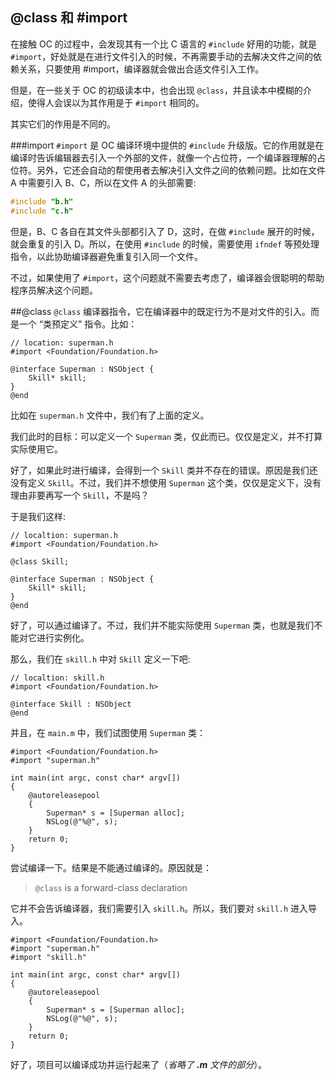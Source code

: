 <!--
{
	"tags" : ["@class", "#import"]
}
-->

## @class 和 #import
在接触 OC 的过程中，会发现其有一个比 C 语言的 `#include` 好用的功能，就是 `#import`，好处就是在进行文件引入的时候，不再需要手动的去解决文件之间的依赖关系，只要使用 #import，编译器就会做出合适文件引入工作。

但是，在一些关于 OC 的初级读本中，也会出现 `@class`，并且读本中模糊的介绍，使得人会误以为其作用是于 `#import` 相同的。

其实它们的作用是不同的。

##\#import
`#import` 是 OC 编译环境中提供的 `#include` 升级版。它的作用就是在编译时告诉编辑器去引入一个外部的文件，就像一个占位符，一个编译器理解的占位符。另外，它还会自动的帮使用者去解决引入文件之间的依赖问题。比如在文件 A 中需要引入 B、C，所以在文件 A 的头部需要:

```c
#include "b.h"
#include "c.h"
```

但是，B、C 各自在其文件头部都引入了 D，这时，在做 `#include` 展开的时候，就会重复的引入 D。所以，在使用 `#include` 的时候，需要使用 `ifndef` 等预处理指令，以此协助编译器避免重复引入同一个文件。

不过，如果使用了 `#import`，这个问题就不需要去考虑了，编译器会很聪明的帮助程序员解决这个问题。

##@class
`@class` 编译器指令，它在编译器中的既定行为不是对文件的引入。而是一个 “类预定义” 指令。比如：

```objc
// location: superman.h
#import <Foundation/Foundation.h>

@interface Superman : NSObject {
    Skill* skill;
}
@end
```

比如在 `superman.h` 文件中，我们有了上面的定义。

我们此时的目标：可以定义一个 `Superman` 类，仅此而已。仅仅是定义，并不打算实际使用它。

好了，如果此时进行编译，会得到一个 `Skill` 类并不存在的错误。原因是我们还没有定义 `Skill`。不过，我们并不想使用 `Superman` 这个类，仅仅是定义下，没有理由非要再写一个 `Skill`，不是吗？

于是我们这样:
```objc
// localtion: superman.h
#import <Foundation/Foundation.h>

@class Skill;

@interface Superman : NSObject {
    Skill* skill;
}
@end
```

好了，可以通过编译了。不过，我们并不能实际使用 `Superman` 类，也就是我们不能对它进行实例化。

那么，我们在 `skill.h` 中对 `Skill` 定义一下吧:

```objc
// localtion: skill.h
#import <Foundation/Foundation.h>

@interface Skill : NSObject
@end
```

并且，在 `main.m` 中，我们试图使用 `Superman` 类：
```objc
#import <Foundation/Foundation.h>
#import "superman.h"

int main(int argc, const char* argv[])
{
    @autoreleasepool
    {
        Superman* s = [Superman alloc];
        NSLog(@"%@", s);
    }
    return 0;
}
```

尝试编译一下。结果是不能通过编译的。原因就是：
> `@class` is a forward-class declaration

它并不会告诉编译器，我们需要引入 `skill.h`。所以，我们要对 `skill.h` 进入导入。

```objc
#import <Foundation/Foundation.h>
#import "superman.h"
#import "skill.h"

int main(int argc, const char* argv[])
{
    @autoreleasepool
    {
        Superman* s = [Superman alloc];
        NSLog(@"%@", s);
    }
    return 0;
}
```

好了，项目可以编译成功并运行起来了（_省略了 **.m** 文件的部分_）。

